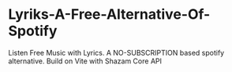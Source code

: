 # Lyriks-A-Free-Alternative-Of-Spotify
Listen Free Music with Lyrics. A NO-SUBSCRIPTION based spotify alternative. Build on Vite with Shazam Core API
